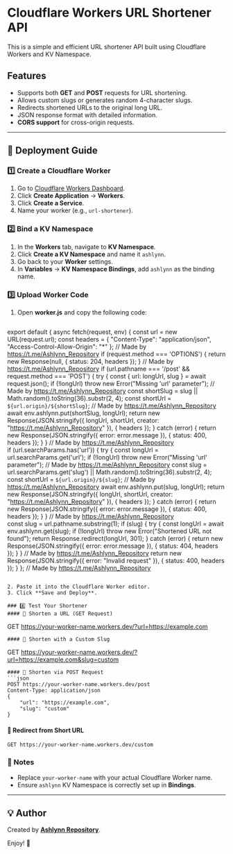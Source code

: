 # Cloudflare Workers URL Shortener API

This is a simple and efficient URL shortener API built using Cloudflare Workers and KV Namespace.

## Features
- Supports both **GET** and **POST** requests for URL shortening.
- Allows custom slugs or generates random 4-character slugs.
- Redirects shortened URLs to the original long URL.
- JSON response format with detailed information.
- **CORS support** for cross-origin requests.

---

## 🚀 Deployment Guide

### 1️⃣ Create a Cloudflare Worker
1. Go to [Cloudflare Workers Dashboard](https://dash.cloudflare.com/).
2. Click **Create Application** → **Workers**.
3. Click **Create a Service**.
4. Name your worker (e.g., `url-shortener`).

### 2️⃣ Bind a KV Namespace
1. In the **Workers** tab, navigate to **KV Namespace**.
2. Click **Create a KV Namespace** and name it `ashlynn`.
3. Go back to your **Worker** settings.
4. In **Variables** → **KV Namespace Bindings**, add `ashlynn` as the binding name.

### 3️⃣ Upload Worker Code
1. Open **worker.js** and copy the following code:

   ```javascript
  export default {
  async fetch(request, env) {
      const url = new URL(request.url);
      const headers = { "Content-Type": "application/json", "Access-Control-Allow-Origin": "*" };
// Made by https://t.me/Ashlynn_Repository
      if (request.method === 'OPTIONS') {
          return new Response(null, { status: 204, headers });
      }
// Made by https://t.me/Ashlynn_Repository
      if (url.pathname === '/post' && request.method === 'POST') {
          try {
              const { url: longUrl, slug } = await request.json();
              if (!longUrl) throw new Error("Missing 'url' parameter");
              // Made by https://t.me/Ashlynn_Repository
              const shortSlug = slug || Math.random().toString(36).substr(2, 4);
              const shortUrl = `${url.origin}/${shortSlug}`;
              // Made by https://t.me/Ashlynn_Repository
              await env.ashlynn.put(shortSlug, longUrl);
              return new Response(JSON.stringify({ longUrl, shortUrl, creator: "https://t.me/Ashlynn_Repository" }), { headers });
          } catch (error) {
              return new Response(JSON.stringify({ error: error.message }), { status: 400, headers });
          }
      }
// Made by https://t.me/Ashlynn_Repository      
      if (url.searchParams.has('url')) {
          try {
              const longUrl = url.searchParams.get('url');
              if (!longUrl) throw new Error("Missing 'url' parameter");
              // Made by https://t.me/Ashlynn_Repository
              const slug = url.searchParams.get('slug') || Math.random().toString(36).substr(2, 4);
              const shortUrl = `${url.origin}/${slug}`;
              // Made by https://t.me/Ashlynn_Repository
              await env.ashlynn.put(slug, longUrl);
              return new Response(JSON.stringify({ longUrl, shortUrl, creator: "https://t.me/Ashlynn_Repository" }), { headers });
          } catch (error) {
              return new Response(JSON.stringify({ error: error.message }), { status: 400, headers });
          }
      }
// Made by https://t.me/Ashlynn_Repository      
      const slug = url.pathname.substring(1);
      if (slug) {
          try {
              const longUrl = await env.ashlynn.get(slug);
              if (!longUrl) throw new Error("Shortened URL not found");
              return Response.redirect(longUrl, 301);
          } catch (error) {
              return new Response(JSON.stringify({ error: error.message }), { status: 404, headers });
          }
      }
// Made by https://t.me/Ashlynn_Repository
      return new Response(JSON.stringify({ error: "Invalid request" }), { status: 400, headers });
  }
};
// Made by https://t.me/Ashlynn_Repository
   ```

2. Paste it into the Cloudflare Worker editor.
3. Click **Save and Deploy**.

### 4️⃣ Test Your Shortener
#### 🔹 Shorten a URL (GET Request)
```
GET https://your-worker-name.workers.dev/?url=https://example.com
```
#### 🔹 Shorten with a Custom Slug
```
GET https://your-worker-name.workers.dev/?url=https://example.com&slug=custom
```
#### 🔹 Shorten via POST Request
```json
POST https://your-worker-name.workers.dev/post
Content-Type: application/json
{
    "url": "https://example.com",
    "slug": "custom"
}
```
#### 🔹 Redirect from Short URL
```
GET https://your-worker-name.workers.dev/custom
```

### 📌 Notes
- Replace `your-worker-name` with your actual Cloudflare Worker name.
- Ensure `ashlynn` KV Namespace is correctly set up in **Bindings**.

---

## 💡 Author
Created by **[Ashlynn Repository](https://t.me/Ashlynn_Repository)**.

Enjoy! 🚀
